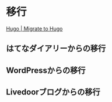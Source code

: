 # 移行

[Hugo \| Migrate to Hugo](https://gohugo.io/tools/migrations/)

## はてなダイアリーからの移行


## WordPressからの移行


## Livedoorブログからの移行